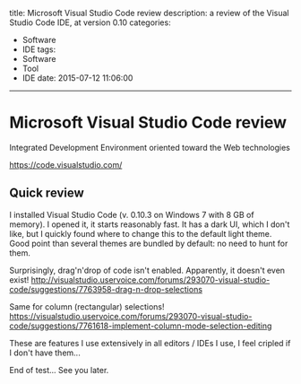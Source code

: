 title: Microsoft Visual Studio Code review
description: a review of the Visual Studio Code IDE, at version 0.10
categories:
- Software
- IDE
tags:
- Software
- Tool
- IDE
date: 2015-07-12 11:06:00
---

# Microsoft Visual Studio Code review

Integrated Development Environment oriented toward the Web technologies

https://code.visualstudio.com/

## Quick review

I installed Visual Studio Code (v. 0.10.3 on Windows 7 with 8 GB of memory).
I opened it, it starts reasonably fast.
It has a dark UI, which I don't like, but I quickly found where to change this to the default light theme. Good point than several themes are bundled by default: no need to hunt for them.

Surprisingly, drag'n'drop of code isn't enabled.
Apparently, it doesn't even exist!
http://visualstudio.uservoice.com/forums/293070-visual-studio-code/suggestions/7763958-drag-n-drop-selections

Same for column (rectangular) selections!
https://visualstudio.uservoice.com/forums/293070-visual-studio-code/suggestions/7761618-implement-column-mode-selection-editing

These are features I use extensively in all editors / IDEs I use, I feel cripled if I don't have them...

End of test... See you later.

